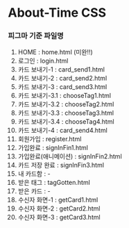 # About-Time CSS
### 피그마 기준 파일명 
1. HOME : home.html (미완!!)
2. 로그인 : login.html
3. 카드 보내기-1 : card_send1.html
4. 카드 보내기-2 : card_send2.html
5. 카드 보내기-3 : card_send3.html
6. 카드 보내기-3.1 : chooseTag1.html
7. 카드 보내기-3.2 : chooseTag2.html
8. 카드 보내기-3.3 : chooseTag3.html
9. 카드 보내기-3.4 : chooseTag4.html
10. 카드 보내기-4 : card_send4.html
11. 회원가입 : register.html
12. 가입완료 : signInFin1.html
13. 가입완료(애니메이션) : signInFin2.html
14. 카드 저장 완료 : signInFin3.html
15. 내 카드함 : -
16. 받은 태그 : tagGotten.html
17. 받은 카드 : - 
18. 수신자 화면-1 : getCard1.html
19. 수신자 화면-2 : getCard2.html
20. 수신자 화면-3 : getCard3.html